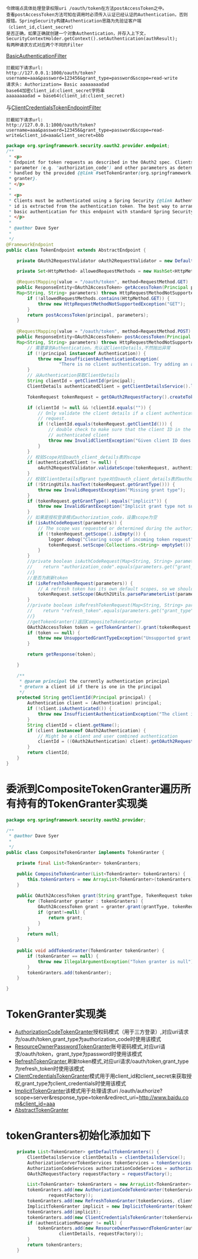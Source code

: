 ```text
令牌端点具体处理登录权限uri /oauth/token在方法postAccessToken之中。
查看postAccessToken方法可知在调用时必须传入认证已经认证的Authentication，否则报错。SpringSecurity构建Authentication思路为先验证客户端（client_id,client_secret）
是否正确，如果正确就创建一个对象Authentication，并存入上下文，SecurityContextHolder.getContext().setAuthentication(authResult);
有两种请求方式对应两个不同的Filter
```
[BasicAuthenticationFilter](https://github.com/lucky-xin/Learning/blob/gh-pages/md/SpringSecurity%26OAuth2%E5%AE%89%E5%85%A8%E6%A1%86%E6%9E%B6%E5%AD%A6%E4%B9%A0-BasicAuthenticationFilter.md)
```text
拦截如下请求url:
http://127.0.0.1:1000/oauth/token?username=aaa&password=123456&grant_type=password&scope=read-write
请求头: Authorization= Basic aaaaaaaadad
base64加密client_id:client_secret字符串
aaaaaaaadad = base64(client_id:client_secret) 
```
与[ClientCredentialsTokenEndpointFilter](https://github.com/lucky-xin/Learning/blob/gh-pages/md/SpringSecurity%26OAuth2%E5%AE%89%E5%85%A8%E6%A1%86%E6%9E%B6%E5%AD%A6%E4%B9%A0-ClientCredentialTokenEndpointFilter.md)
```text
拦截如下请求url:
http://127.0.0.1:1000/oauth/token?username=aaa&password=123456&grant_type=password&scope=read-write&client_id=aaa&client_secret=bbb
```
```java
package org.springframework.security.oauth2.provider.endpoint;
/**
 * <p>
 * Endpoint for token requests as described in the OAuth2 spec. Clients post requests with a <code>grant_type</code>
 * parameter (e.g. "authorization_code") and other parameters as determined by the grant type. Supported grant types are
 * handled by the provided {@link #setTokenGranter(org.springframework.security.oauth2.provider.TokenGranter) token
 * granter}.
 * </p>
 * 
 * <p>
 * Clients must be authenticated using a Spring Security {@link Authentication} to access this endpoint, and the client
 * id is extracted from the authentication token. The best way to arrange this (as per the OAuth2 spec) is to use HTTP
 * basic authentication for this endpoint with standard Spring Security support.
 * </p>
 * 
 * @author Dave Syer
 * 
 */
@FrameworkEndpoint
public class TokenEndpoint extends AbstractEndpoint {

	private OAuth2RequestValidator oAuth2RequestValidator = new DefaultOAuth2RequestValidator();

	private Set<HttpMethod> allowedRequestMethods = new HashSet<HttpMethod>(Arrays.asList(HttpMethod.POST));

	@RequestMapping(value = "/oauth/token", method=RequestMethod.GET)
	public ResponseEntity<OAuth2AccessToken> getAccessToken(Principal principal, @RequestParam
	Map<String, String> parameters) throws HttpRequestMethodNotSupportedException {
		if (!allowedRequestMethods.contains(HttpMethod.GET)) {
			throw new HttpRequestMethodNotSupportedException("GET");
		}
		return postAccessToken(principal, parameters);
	}
	
	@RequestMapping(value = "/oauth/token", method=RequestMethod.POST)
	public ResponseEntity<OAuth2AccessToken> postAccessToken(Principal principal, @RequestParam
	Map<String, String> parameters) throws HttpRequestMethodNotSupportedException {
        // 需要拿到Authentication。先认证ClientDetails,不然抛出异常
		if (!(principal instanceof Authentication)) {
			throw new InsufficientAuthenticationException(
					"There is no client authentication. Try adding an appropriate authentication filter.");
		}
        // 从Authentication获取ClientDetails
		String clientId = getClientId(principal);
		ClientDetails authenticatedClient = getClientDetailsService().loadClientByClientId(clientId);

		TokenRequest tokenRequest = getOAuth2RequestFactory().createTokenRequest(parameters, authenticatedClient);

		if (clientId != null && !clientId.equals("")) {
			// Only validate the client details if a client authenticated during this
			// request.
			if (!clientId.equals(tokenRequest.getClientId())) {
				// double check to make sure that the client ID in the token request is the same as that in the
				// authenticated client
				throw new InvalidClientException("Given client ID does not match authenticated client");
			}
		}
        // 校验Scope对应oauth_client_details表的scope
		if (authenticatedClient != null) {
			oAuth2RequestValidator.validateScope(tokenRequest, authenticatedClient);
		}
        // 校验ClientDetails的grant type对应oauth_client_details表的authorized_grant_types
		if (!StringUtils.hasText(tokenRequest.getGrantType())) {
			throw new InvalidRequestException("Missing grant type");
		}
		if (tokenRequest.getGrantType().equals("implicit")) {
			throw new InvalidGrantException("Implicit grant type not supported from token endpoint");
		}
        // 如果是授权登录模式authorization_code，设置scope为空
		if (isAuthCodeRequest(parameters)) {
			// The scope was requested or determined during the authorization step
			if (!tokenRequest.getScope().isEmpty()) {
				logger.debug("Clearing scope of incoming token request");
				tokenRequest.setScope(Collections.<String> emptySet());
			}
		}
		//private boolean isAuthCodeRequest(Map<String, String> parameters) {
		//    return "authorization_code".equals(parameters.get("grant_type")) && parameters.get("code") != null;
		//}
        //是否为刷新token
		if (isRefreshTokenRequest(parameters)) {
			// A refresh token has its own default scopes, so we should ignore any added by the factory here.
			tokenRequest.setScope(OAuth2Utils.parseParameterList(parameters.get(OAuth2Utils.SCOPE)));
		}
        //private boolean isRefreshTokenRequest(Map<String, String> parameters) {
		//    return "refresh_token".equals(parameters.get("grant_type")) && parameters.get("refresh_token") != null;
		//}
        //getTokenGranter()返回CompositeTokenGranter
		OAuth2AccessToken token = getTokenGranter().grant(tokenRequest.getGrantType(), tokenRequest);
		if (token == null) {
			throw new UnsupportedGrantTypeException("Unsupported grant type: " + tokenRequest.getGrantType());
		}

		return getResponse(token);

	}

	/**
	 * @param principal the currently authentication principal
	 * @return a client id if there is one in the principal
	 */
	protected String getClientId(Principal principal) {
		Authentication client = (Authentication) principal;
		if (!client.isAuthenticated()) {
			throw new InsufficientAuthenticationException("The client is not authenticated.");
		}
		String clientId = client.getName();
		if (client instanceof OAuth2Authentication) {
			// Might be a client and user combined authentication
			clientId = ((OAuth2Authentication) client).getOAuth2Request().getClientId();
		}
		return clientId;
	}
}

```
# 委派到CompositeTokenGranter遍历所有持有的TokenGranter实现类
```java
package org.springframework.security.oauth2.provider;

/**
 * @author Dave Syer
 * 
 */
public class CompositeTokenGranter implements TokenGranter {

	private final List<TokenGranter> tokenGranters;

	public CompositeTokenGranter(List<TokenGranter> tokenGranters) {
		this.tokenGranters = new ArrayList<TokenGranter>(tokenGranters);
	}
	
	public OAuth2AccessToken grant(String grantType, TokenRequest tokenRequest) {
		for (TokenGranter granter : tokenGranters) {
			OAuth2AccessToken grant = granter.grant(grantType, tokenRequest);
			if (grant!=null) {
				return grant;
			}
		}
		return null;
	}
	
	public void addTokenGranter(TokenGranter tokenGranter) {
		if (tokenGranter == null) {
			throw new IllegalArgumentException("Token granter is null");
		}
		tokenGranters.add(tokenGranter);
	}

}
```
# TokenGranter实现类
* [AuthorizationCodeTokenGranter](https://github.com/lucky-xin/Learning/blob/gh-pages/md/SpringSecurity%26OAuth2%E5%AE%89%E5%85%A8%E6%A1%86%E6%9E%B6%E5%AD%A6%E4%B9%A0-AuthorizationCodeTokenGranter.md)授权码模式（用于三方登录）,对应uri请求为/oauth/token,grant_type为authorization_code时使用该模式
* [ResourceOwnerPasswordTokenGranter](https://github.com/lucky-xin/Learning/blob/gh-pages/md/SpringSecurity%26OAuth2%E5%AE%89%E5%85%A8%E6%A1%86%E6%9E%B6%E5%AD%A6%E4%B9%A0-ResourceOwnerPasswordTokenGranter.md)账号密码模式,对应uri请求/oauth/token，grant_type为password时使用该模式
* [RefreshTokenGranter](https://github.com/lucky-xin/Learning/blob/gh-pages/md/SpringSecurity%26OAuth2%E5%AE%89%E5%85%A8%E6%A1%86%E6%9E%B6%E5%AD%A6%E4%B9%A0-RefreshTokenGranter.md),刷新token模式,对应uri请求/oauth/token,grant_type为refresh_token时使用该模式
* [ClientCredentialsTokenGranter](https://github.com/lucky-xin/Learning/blob/gh-pages/md/SpringSecurity%26OAuth2%E5%AE%89%E5%85%A8%E6%A1%86%E6%9E%B6%E5%AD%A6%E4%B9%A0-ClientCredentialsTokenGranter.md)模式用于用client_id和client_secret来获取授权,grant_type为client_credentials时使用该模式
* [ImplicitTokenGranter](https://github.com/lucky-xin/Learning/blob/gh-pages/md/SpringSecurity%26OAuth2%E5%AE%89%E5%85%A8%E6%A1%86%E6%9E%B6%E5%AD%A6%E4%B9%A0-ImplicitTokenGranter.md)该模式用于处理请求uri /oauth/authorize?scope=server&response_type=token&redirect_uri=http://www.baidu.com&client_id=aaa
* [AbstractTokenGranter]()
# tokenGranters初始化添加如下
```java
	private List<TokenGranter> getDefaultTokenGranters() {
		ClientDetailsService clientDetails = clientDetailsService();
		AuthorizationServerTokenServices tokenServices = tokenServices();
		AuthorizationCodeServices authorizationCodeServices = authorizationCodeServices();
		OAuth2RequestFactory requestFactory = requestFactory();

		List<TokenGranter> tokenGranters = new ArrayList<TokenGranter>();
		tokenGranters.add(new AuthorizationCodeTokenGranter(tokenServices, authorizationCodeServices, clientDetails,
				requestFactory));
		tokenGranters.add(new RefreshTokenGranter(tokenServices, clientDetails, requestFactory));
		ImplicitTokenGranter implicit = new ImplicitTokenGranter(tokenServices, clientDetails, requestFactory);
		tokenGranters.add(implicit);
		tokenGranters.add(new ClientCredentialsTokenGranter(tokenServices, clientDetails, requestFactory));
		if (authenticationManager != null) {
			tokenGranters.add(new ResourceOwnerPasswordTokenGranter(authenticationManager, tokenServices,
					clientDetails, requestFactory));
		}
		return tokenGranters;
	}
```

